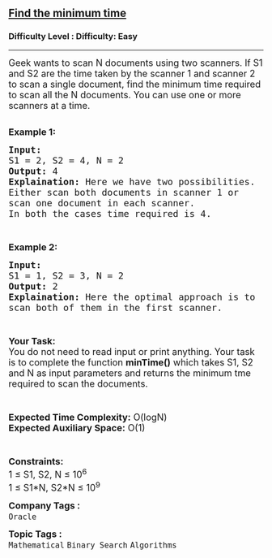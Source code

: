 <h2><a href="https://www.geeksforgeeks.org/problems/find-the-minimum-time0253/1?page=2&category=Mathematical&difficulty=Easy&status=unsolved&sortBy=submissions">Find the minimum time</a></h2><h3>Difficulty Level : Difficulty: Easy</h3><hr><div class="problems_problem_content__Xm_eO"><p><span style="font-size:18px">Geek wants to scan N documents using two scanners. If S1 and S2 are the time taken by the scanner 1 and scanner 2 to scan a single document, find the minimum time required to scan all the N documents. You can use one or more scanners at a time.</span></p>

<p><br>
<strong><span style="font-size:18px">Example 1:</span></strong></p>

<pre><span style="font-size:18px"><strong>Input:</strong> 
S1 = 2, S2 = 4, N = 2
<strong>Output:</strong> 4
<strong>Explaination:</strong> Here we have two possibilities. 
Either scan both documents in scanner 1 or
scan one document in each scanner. 
In both the cases time required is 4.</span></pre>

<p>&nbsp;</p>

<p><strong><span style="font-size:18px">Example 2:</span></strong></p>

<pre><span style="font-size:18px"><strong>Input:</strong> 
S1 = 1, S2 = 3, N = 2
<strong>Output:</strong> 2
<strong>Explaination:</strong> Here the optimal approach is to 
scan both of them in the first scanner.</span></pre>

<p>&nbsp;</p>

<p><span style="font-size:18px"><strong>Your Task:</strong><br>
You do not need to read input or print anything. Your task is to complete the function <strong>minTime()</strong> which takes S1, S2 and N as input parameters and returns the minimum tme required to scan the documents.</span></p>

<p>&nbsp;</p>

<p><span style="font-size:18px"><strong>Expected Time Complexity:</strong> O(logN)<br>
<strong>Expected Auxiliary Space:</strong> O(1)</span></p>

<p>&nbsp;</p>

<p><span style="font-size:18px"><strong>Constraints:</strong><br>
1 ≤ S1, S2, N ≤ 10<sup>6</sup><br>
1 ≤ S1*N, S2*N ≤ 10<sup>9</sup></span></p>
</div><p><span style=font-size:18px><strong>Company Tags : </strong><br><code>Oracle</code>&nbsp;<br><p><span style=font-size:18px><strong>Topic Tags : </strong><br><code>Mathematical</code>&nbsp;<code>Binary Search</code>&nbsp;<code>Algorithms</code>&nbsp;
